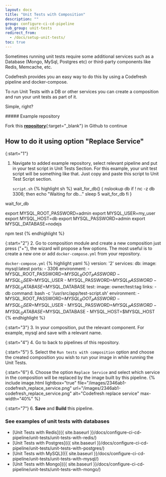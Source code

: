 ```yaml
---
layout: docs
title: "Unit Tests with Composition"
description: ""
group: configure-ci-cd-pipeline
sub_group: unit-tests
redirect_from:
  - /docs/setup-unit-tests/
toc: true
---
```


Sometimes running unit tests require some additional services such as a Database (Mongo, MySql, Postgres etc) or third-party components like Redis, Memcache, etc.

Codefresh provides you an easy way to do this by using a Codefresh pipeline and docker-compose.

To run Unit Tests with a DB or other services you can create a composition and run your unit tests as part of it. 

Simple, right?

<div class="bd-callout bd-callout-info" markdown="1">
##### Example repository

Fork this [__repository__](https://github.com/codefreshdemo/cf-example-unit-tests-with-composition){:target="_blank"} in Github to continue
</div>

## How to do it using option \"Replace Service\"

{:start="1"}
1. Navigate to added example repository, select relevant pipeline and put in your test script in Unit Tests Section. For this example, your unit test script will be something like that. Just copy and paste this script to Unit Test Script section.

    `script.sh`
  {% highlight sh %}
  wait_for_db() {
    nslookup db
    if ! nc -z db 3306; then
      echo "Waiting for db..."
      sleep 5
      wait_for_db
    fi
  }
  
  wait_for_db
  
  export MYSQL_ROOT_PASSWORD=admin
  export MYSQL_USER=my_user
  export MYSQL_HOST=db
  export MYSQL_PASSWORD=admin
  export MYSQL_DATABASE=nodejs
  
  npm test
  {% endhighlight %}

{:start="2"}
2. Go to composition module and create a new composition just press ("+"), the wizard will propose a few options. The most useful is to create a new one or add `docker-compose.yml` from your repository.

  `docker-compose.yml`
{% highlight yaml %}
version: '2'
services:
  db:
    image: mysql:latest
    ports:
      - 3306
    environment:
      - MYSQL_ROOT_PASSWORD=$MYSQL_ROOT_PASSWORD
      - MYSQL_USER=$MYSQL_USER
      - MYSQL_PASSWORD=$MYSQL_PASSWORD
      - MYSQL_DATABASE=$MYSQL_DATABASE
  test:
    image: owner/test:tag
    links:
      - db
    command: bash -c '/usr/src/app/test-script.sh'
    environment:
      - MYSQL_ROOT_PASSWORD=$MYSQL_ROOT_PASSWORD
      - MYSQL_USER=$MYSQL_USER
      - MYSQL_PASSWORD=$MYSQL_PASSWORD
      - MYSQL_DATABASE=$MYSQL_DATABASE
      - MYSQL_HOST=$MYSQL_HOST
{% endhighlight %}

{:start="3"} 
3. In your composition, put the relevant component. For example, mysql and save with a relevant name.

{:start="4"}
4. Go to back to pipelines of this repository.

{:start="5"}
5. Select the `Run tests with composition` option and choose the created composition you wish to run your image in while running the Unit Tests.

{:start="6"}
6. Choose the option `Replace Service` and select which service in the composition will be replaced by the image built by this pipeline.
{% include image.html lightbox="true" file="/images/2346ab1-codefresh_replace_service.png" url="/images/2346ab1-codefresh_replace_service.png" alt="Codefresh replace service" max-width="40%" %}

{:start="7"}
6. __Save__ and __Build__ this pipeline.

### See examples of unit tests with databases
- [Unit Tests with Redis]({{ site.baseurl }}/docs/configure-ci-cd-pipeline/unit-tests/unit-tests-with-redis/)
- [Unit Tests with Postgres]({{ site.baseurl }}/docs/configure-ci-cd-pipeline/unit-tests/unit-tests-with-postgres/)
- [Unit Tests with MySQL]({{ site.baseurl }}/docs/configure-ci-cd-pipeline/unit-tests/unit-tests-with-mysql/)
- [Unit Tests with Mongo]({{ site.baseurl }}/docs/configure-ci-cd-pipeline/unit-tests/unit-tests-with-mongo/)
